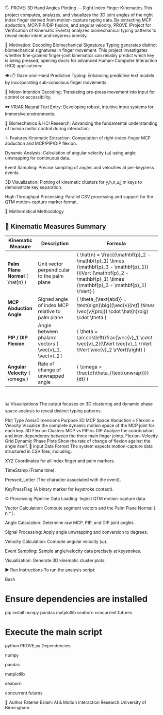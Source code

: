 🖐️ PROVE: 3D Hand Angles Plotting — Right Index Finger Kinematics
This project computes, analyzes, and visualizes the 3D joint angles of the right index finger derived from motion-capture typing data. By extracting MCP abduction, MCP/PIP/DIP flexion, and angular velocity, PROVE (Project for Verification of Kinematic Events) analyzes biomechanical typing patterns to reveal motor intent and keypress identity.

🧠 Motivation: Decoding Biomechanical Signatures
Typing generates distinct biomechanical signatures in finger movement. This project investigates whether fine-grained finger-joint kinematics can reliably predict which key is being pressed, opening doors for advanced Human-Computer Interaction (HCI) applications:

👁️+✋ Gaze-and-Hand Predictive Typing: Enhancing predictive text models by incorporating sub-conscious finger movements.

🧠 Motor-Intention Decoding: Translating pre-press movement into input for control or accessibility.

🕶️ VR/AR Natural Text Entry: Developing robust, intuitive input systems for immersive environments.

🔬 Biomechanics & HCI Research: Advancing the fundamental understanding of human motor control during interaction.

✨ Features
Kinematic Extraction: Computation of right-index-finger MCP abduction and MCP/PIP/DIP flexion.

Dynamic Analysis: Calculation of angular velocity (ω) using angle unwrapping for continuous data.

Event Sampling: Precise sampling of angles and velocities at per-keypress events.

3D Visualization: Plotting of kinematic clusters for y,h,n,u,j,m keys to demonstrate key separation.

High-Throughput Processing: Parallel CSV processing and support for the QTM motion-capture marker format.

📐 Mathematical Methodology
## 📎 Kinematic Measures Summary

| Kinematic Measure | Description | Formula |
|------------------|------------|--------|
| **Palm Plane Normal** \( \hat{n} \) | Unit vector perpendicular to the palm plane | \( \hat{n} = \frac{(\mathbf{p}_2 - \mathbf{p}_1) \times (\mathbf{p}_3 - \mathbf{p}_1)}{\lVert (\mathbf{p}_2 - \mathbf{p}_1) \times (\mathbf{p}_3 - \mathbf{p}_1) \rVert} \) |
| **MCP Abduction Angle** | Signed angle of index MCP relative to palm plane | \( \theta_{\text{abd}} = \text{sign}\big((\vec{v}_{ref} \times \vec{v}_{proj}) \cdot \hat{n}\big) \cdot \theta \) |
| **PIP / DIP Flexion** | Angle between phalanx vectors \( \vec{v}_1, \vec{v}_2 \) | \( \theta = \arccos\left(\frac{\vec{v}_1 \cdot \vec{v}_2}{\lVert \vec{v}_1 \rVert \lVert \vec{v}_2 \rVert}\right) \) |
| **Angular Velocity** \( \omega \) | Rate of change of unwrapped angle | \( \omega = \frac{d(\theta_{\text{unwrap}})}{dt} \) |

​	
 
📊 Visualizations
The output focuses on 3D clustering and dynamic phase space analysis to reveal distinct typing patterns.

Plot Type	Axes/Dimensions	Purpose
3D MCP Space	Abduction × Flexion × Velocity	Visualize the complete dynamic motion space of the MCP joint for each key.
3D Flexion Clusters	MCP vs PIP vs DIP	Analyze the coordination and inter-dependency between the three main finger joints.
Flexion–Velocity Grid	Dynamic Phase Plots	Show the rate of change of flexion against the angle itself.
📂 Input Data Format
The system expects motion-capture data structured in CSV files, including:

XYZ Coordinates for all index finger and palm markers.

TimeStamp (Frame time).

Pressed_Letter (The character associated with the event).

KeyPressFlag (A binary marker for keystroke contact).

⚙️ Processing Pipeline
Data Loading: Ingest QTM motion-capture data.

Vector Calculation: Compute segment vectors and the Palm Plane Normal ( 
n
^
 ).

Angle Calculation: Determine raw MCP, PIP, and DIP joint angles.

Signal Processing: Apply angle unwrapping and conversion to degrees.

Velocity Calculation: Compute angular velocity (ω).

Event Sampling: Sample angle/velocity data precisely at keystrokes.

Visualization: Generate 3D kinematic cluster plots.

▶️ Run Instructions
To run the analysis script:

Bash
# Ensure dependencies are installed
pip install numpy pandas matplotlib seaborn concurrent.futures

# Execute the main script
python PROVE.py
Dependencies

numpy

pandas

matplotlib

seaborn

concurrent.futures

📎 Author
Fateme Eslami AI & Motion Interaction Research University of Birmingham

